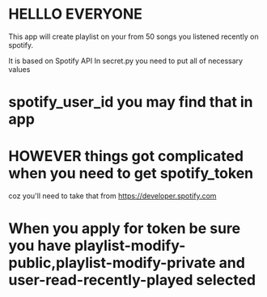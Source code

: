 # HELLLO EVERYONE
This app will create playlist on your from 50 songs you listened recently on spotify.

It is based on Spotify API
In secret.py you need to put all of necessary values
# spotify_user_id you may find that in app

# HOWEVER things got complicated when you need to get spotify_token
 coz you'll need to take that from https://developer.spotify.com
 # When you apply for token be sure you have playlist-modify-public,playlist-modify-private and user-read-recently-played selected
